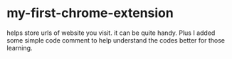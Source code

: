 # my-first-chrome-extension
helps store urls of website you visit. it can be quite handy. Plus I added some simple code comment to help understand the codes better for those learning.
